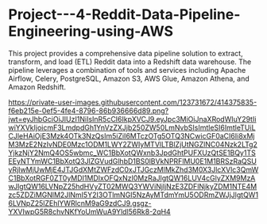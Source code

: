 # Project---4-Reddit-Data-Pipeline-Engineering-using-AWS
This project provides a comprehensive data pipeline solution to extract, transform, and load (ETL) Reddit data into a Redshift data warehouse. The pipeline leverages a combination of tools and services including Apache Airflow, Celery, PostgreSQL, Amazon S3, AWS Glue, Amazon Athena, and Amazon Redshift.


https://private-user-images.githubusercontent.com/123731672/414375835-f6eb215e-0ef5-4fe4-8796-86b936666d89.png?jwt=eyJhbGciOiJIUzI1NiIsInR5cCI6IkpXVCJ9.eyJpc3MiOiJnaXRodWIuY29tIiwiYXVkIjoicmF3LmdpdGh1YnVzZXJjb250ZW50LmNvbSIsImtleSI6ImtleTUiLCJleHAiOjE3Mzk4OTk3NzQsIm5iZiI6MTczOTg5OTQ3NCwicGF0aCI6Ii8xMjM3MzE2NzIvNDE0Mzc1ODM1LWY2ZWIyMTVlLTBlZjUtNGZlNC04Nzk2LTg2YjkzNjY2NmQ4OS5wbmc_WC1BbXotQWxnb3JpdGhtPUFXUzQtSE1BQy1TSEEyNTYmWC1BbXotQ3JlZGVudGlhbD1BS0lBVkNPRFlMU0E1M1BRSzRaQSUyRjIwMjUwMjE4JTJGdXMtZWFzdC0xJTJGczMlMkZhd3M0X3JlcXVlc3QmWC1BbXotRGF0ZT0yMDI1MDIxOFQxNzI0MzRaJlgtQW16LUV4cGlyZXM9MzAwJlgtQW16LVNpZ25hdHVyZT02MWQ3YWViNjljNzE3ZDFlNjkyZDM1NTE4Mzc5ZDZiMGNlM2JlNmI5Y2I3OTlmNGI5NzAyMTdmYmU5ODRmZWJjJlgtQW16LVNpZ25lZEhlYWRlcnM9aG9zdCJ9.gsgz-YXVIwpG5R8chvNKfYoUmWuA9Yldl56Rk8-2qH4
